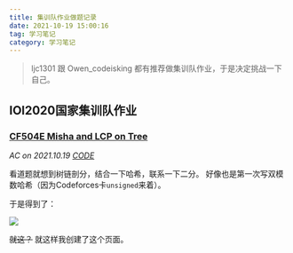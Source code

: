 ```yaml
---
title: 集训队作业做题记录
date: 2021-10-19 15:00:16
tag: 学习笔记
category: 学习笔记
---
```


> ljc1301 跟 Owen_codeisking 都有推荐做集训队作业，于是决定挑战一下自己。

## IOI2020国家集训队作业

### [CF504E Misha and LCP on Tree](https://codeforces.com/problemset/problem/504/E)

*AC on 2021.10.19 [CODE](/post/code/#CF504E)*

看道题就想到树链剖分，结合一下哈希，联系一下二分。
好像也是第一次写双模数哈希（因为Codeforces卡`unsigned`来着）。

于是得到了：

![](/image/CF504E.png)

~~就这？~~ 就这样我创建了这个页面。

